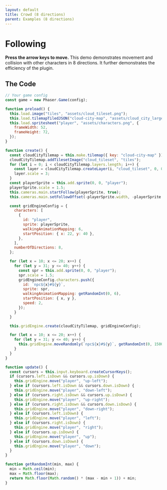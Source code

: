 ```yaml
---
layout: default
title: Crowd (8 directions)
parent: Examples (8 directions)
---
```


# Following

**Press the arrow keys to move.** This demo demonstrates movement and collision with other characters in 8 directions. It further demonstrates the efficiency of the plugin.

<div id="game"></div>

<script src="js/phaser.min.js"></script>
<script src="js/grid-engine-2.18.0.min.js"></script>
<script src="js/getBasicConfig.js"></script>

<script>

  const config = getBasicConfig(preload, create, update);
  const game = new Phaser.Game(config);

  function preload () {
    this.load.image("tiles", "assets/cloud_tileset.png");
    this.load.tilemapTiledJSON("cloud-city-map", "assets/cloud_city_large.json");
    this.load.spritesheet("player", "assets/characters.png", {
      frameWidth: 52,
      frameHeight: 72,
    });
  }

  function create () {
    const cloudCityTilemap = this.make.tilemap({ key: "cloud-city-map" });
    cloudCityTilemap.addTilesetImage("cloud_tileset", "tiles");
    for (let i = 0; i < cloudCityTilemap.layers.length; i++) {
      const layer = cloudCityTilemap.createLayer(i, "cloud_tileset", 0, 0);
      layer.scale = 3;
    }
    const playerSprite = this.add.sprite(0, 0, "player");
    playerSprite.scale = 1.5;
    this.cameras.main.startFollow(playerSprite, true);
    this.cameras.main.setFollowOffset(- (playerSprite.width), -(playerSprite.height));

    const gridEngineConfig = {
      characters: [
        {
          id: "player",
          sprite: playerSprite,
          walkingAnimationMapping: 6,
          startPosition: {x: 22, y: 40},
        },
      ],
      numberOfDirections: 8,
    };

    for (let x=10; x<=20; x++) {
      for (let y=31; y<=40; y++) {
        const spr = this.add.sprite(0, 0, "player");
        spr.scale = 1.5;
        gridEngineConfig.characters.push({
          id: `npc${x}#${y}`,
          sprite: spr,
          walkingAnimationMapping: getRandomInt(0,6),
          startPosition: {x, y},
          speed: 2
        })
      }
    }

    this.gridEngine.create(cloudCityTilemap, gridEngineConfig);

    for (let x=10; x<=20; x++) {
      for (let y=31; y<=40; y++) {
        this.gridEngine.moveRandomly(`npc${x}#${y}`, getRandomInt(0,1500));
      }
    }
  }

  function update () {
    const cursors = this.input.keyboard.createCursorKeys();
    if (cursors.left.isDown && cursors.up.isDown) {
      this.gridEngine.move("player", "up-left");
    } else if (cursors.left.isDown && cursors.down.isDown) {
      this.gridEngine.move("player", "down-left");
    } else if (cursors.right.isDown && cursors.up.isDown) {
      this.gridEngine.move("player", "up-right");
    } else if (cursors.right.isDown && cursors.down.isDown) {
      this.gridEngine.move("player", "down-right");
    } else if (cursors.left.isDown) {
      this.gridEngine.move("player", "left");
    } else if (cursors.right.isDown) {
      this.gridEngine.move("player", "right");
    } else if (cursors.up.isDown) {
      this.gridEngine.move("player", "up");
    } else if (cursors.down.isDown) {
      this.gridEngine.move("player", "down");
    }
  }

  function getRandomInt(min, max) {
    min = Math.ceil(min);
    max = Math.floor(max);
    return Math.floor(Math.random() * (max - min +1)) + min;
  }
</script>

## The Code

```javascript
// Your game config
const game = new Phaser.Game(config);

function preload() {
  this.load.image("tiles", "assets/cloud_tileset.png");
  this.load.tilemapTiledJSON("cloud-city-map", "assets/cloud_city_large.json");
  this.load.spritesheet("player", "assets/characters.png", {
    frameWidth: 52,
    frameHeight: 72,
  });
}

function create() {
  const cloudCityTilemap = this.make.tilemap({ key: "cloud-city-map" });
  cloudCityTilemap.addTilesetImage("cloud_tileset", "tiles");
  for (let i = 0; i < cloudCityTilemap.layers.length; i++) {
    const layer = cloudCityTilemap.createLayer(i, "cloud_tileset", 0, 0);
    layer.scale = 3;
  }
  const playerSprite = this.add.sprite(0, 0, "player");
  playerSprite.scale = 1.5;
  this.cameras.main.startFollow(playerSprite, true);
  this.cameras.main.setFollowOffset(-playerSprite.width, -playerSprite.height);

  const gridEngineConfig = {
    characters: [
      {
        id: "player",
        sprite: playerSprite,
        walkingAnimationMapping: 6,
        startPosition: { x: 22, y: 40 },
      },
    ],
    numberOfDirections: 8,
  };

  for (let x = 10; x <= 20; x++) {
    for (let y = 31; y <= 40; y++) {
      const spr = this.add.sprite(0, 0, "player");
      spr.scale = 1.5;
      gridEngineConfig.characters.push({
        id: `npc${x}#${y}`,
        sprite: spr,
        walkingAnimationMapping: getRandomInt(0, 6),
        startPosition: { x, y },
        speed: 2,
      });
    }
  }

  this.gridEngine.create(cloudCityTilemap, gridEngineConfig);

  for (let x = 10; x <= 20; x++) {
    for (let y = 31; y <= 40; y++) {
      this.gridEngine.moveRandomly(`npc${x}#${y}`, getRandomInt(0, 1500));
    }
  }
}

function update() {
  const cursors = this.input.keyboard.createCursorKeys();
  if (cursors.left.isDown && cursors.up.isDown) {
    this.gridEngine.move("player", "up-left");
  } else if (cursors.left.isDown && cursors.down.isDown) {
    this.gridEngine.move("player", "down-left");
  } else if (cursors.right.isDown && cursors.up.isDown) {
    this.gridEngine.move("player", "up-right");
  } else if (cursors.right.isDown && cursors.down.isDown) {
    this.gridEngine.move("player", "down-right");
  } else if (cursors.left.isDown) {
    this.gridEngine.move("player", "left");
  } else if (cursors.right.isDown) {
    this.gridEngine.move("player", "right");
  } else if (cursors.up.isDown) {
    this.gridEngine.move("player", "up");
  } else if (cursors.down.isDown) {
    this.gridEngine.move("player", "down");
  }
}

function getRandomInt(min, max) {
  min = Math.ceil(min);
  max = Math.floor(max);
  return Math.floor(Math.random() * (max - min + 1)) + min;
}
```
